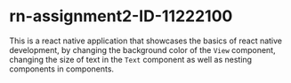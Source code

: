 # rn-assignment2-ID-11222100
This is a react native application that showcases the basics of react native development, by changing the background color of the `View` component, changing the size of text in the `Text` component as well as nesting components in components.


